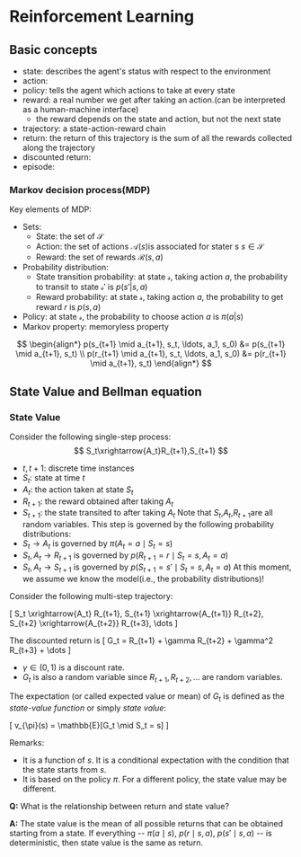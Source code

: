 # Reinforcement Learning
## Basic concepts
 - state: describes the agent's status with respect to the environment
 - action: 
 - policy: tells the agent which actions to take at every state
 - reward: a real number we get after taking an action.(can be interpreted as a human-machine interface)
   - the reward depends on the state and action, but not the next state
 - trajectory: a state-action-reward chain
 - return: the return of this trajectory is the sum of all the rewards collected along the trajectory
 - discounted return: 
 - episode: 
### Markov decision process(MDP)
Key elements of MDP:
- Sets:
  - State: the set of $\mathcal{S}$
  - Action: the set of actions $\mathcal{A}(s)$is associated for stater s  $s\in\mathcal{S}$
  - Reward: the set of rewards $\mathcal{R}(s,a)$
- Probability distribution:
  - State transition probability: at state $\mathcal{s}$, taking action $a$, the probability to transit to state $\mathcal{s'}$ is $p(s'|s,a)$
  - Reward probability: at state $\mathcal{s}$, taking action $a$, the probability to get reward $r$ is $p(s,a)$
- Policy: at state $\mathcal{s}$, the probability to choose action $a$ is $\pi(a|s)$
- Markov property: memoryless property

$$
\begin{align*}
p(s_{t+1} \mid a_{t+1}, s_t, \ldots, a_1, s_0) &= p(s_{t+1} \mid a_{t+1}, s_t) \\
p(r_{t+1} \mid a_{t+1}, s_t, \ldots, a_1, s_0) &= p(r_{t+1} \mid a_{t+1}, s_t)
\end{align*}
$$ 
## State Value and Bellman equation
### State Value
Consider the following single-step process:
$$
S_t\xrightarrow{A_t}R_{t+1},S_{t+1}
$$
- $t,t+1$: discrete time instances
- $S_t$: state at time $t$
- $A_t$: the action taken at state $S_t$
- $R_{t+1}$: the reward obtained after taking $A_t$
- $S_{t+1}$: the state transited to after taking $A_t$
Note that $S_t$,$A_t$,$R_{t+1}$are all random variables.
This step is governed by the following probability distributions:
- $S_t\rightarrow A_t$ is governed by $\pi(A_t=a\mid S_t=s)$
- $S_t,A_t\rightarrow R_{t+1}$ is governed by $p(R_{t+1}=r\mid S_t=s,A_t = a)$
- $S_t,A_t\rightarrow S_{t+1}$ is governed by $p(S_{t+1}=s'\mid S_t=s,A_t=a)$
At this moment, we assume we know the model(i.e., the probability distributions)!

Consider the following multi-step trajectory:

\[
S_t \xrightarrow{A_t} R_{t+1}, S_{t+1} \xrightarrow{A_{t+1}} R_{t+2}, S_{t+2} \xrightarrow{A_{t+2}} R_{t+3}, \dots
\]

The discounted return is
\[
G_t = R_{t+1} + \gamma R_{t+2} + \gamma^2 R_{t+3} + \dots
\]

- $\gamma \in (0, 1)$ is a discount rate.
- $G_t$ is also a random variable since $R_{t+1}, R_{t+2}, \dots$ are random variables.

The expectation (or called expected value or mean) of $G_t$ is defined as the *state-value function* or simply *state value*:

\[
v_{\pi}(s) = \mathbb{E}[G_t \mid S_t = s]
\]

Remarks:
- It is a function of $s$. It is a conditional expectation with the condition that the state starts from $s$.
- It is based on the policy $\pi$. For a different policy, the state value may be different.


**Q:** What is the relationship between return and state value?

**A:** The state value is the mean of all possible returns that can be obtained starting from a state. If everything -- $\pi(a \mid s)$, $p(r \mid s, a)$, $p(s' \mid s, a)$ -- is deterministic, then state value is the same as return.



